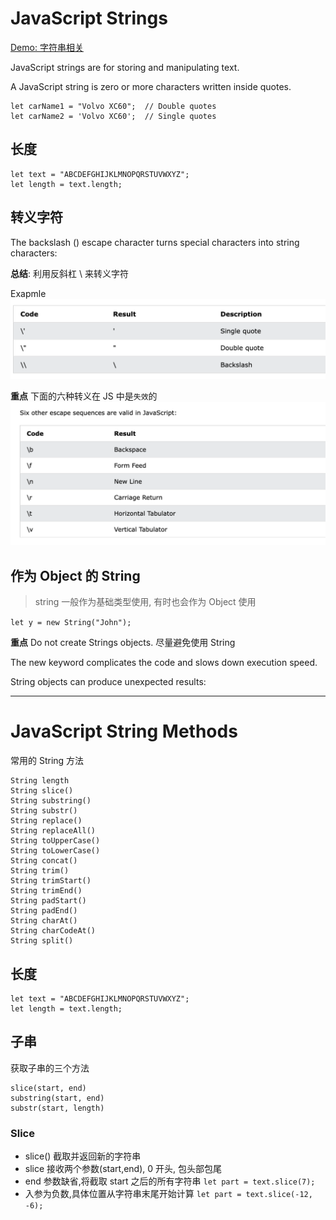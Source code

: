 # JavaScript Strings

[Demo: 字符串相关](demo/js_string_learn.html)

JavaScript strings are for storing and manipulating text.

A JavaScript string is zero or more characters written inside quotes.

```
let carName1 = "Volvo XC60";  // Double quotes
let carName2 = 'Volvo XC60';  // Single quotes
```

## 长度

```
let text = "ABCDEFGHIJKLMNOPQRSTUVWXYZ";
let length = text.length;
```

## 转义字符

The backslash (\) escape character turns special characters into string characters:

**总结**: 利用反斜杠 \ 来转义字符

Exapmle
![Alt text](img/img_backslash.png)

**重点** 下面的六种转义在 JS 中是`失效`的
![Alt text](img/img_escape_seque.png)


## 作为 Object 的 String

> string 一般作为基础类型使用, 有时也会作为 Object 使用

`let y = new String("John");`

**重点**
Do not create Strings objects. 尽量避免使用 String

The new keyword complicates the code and slows down execution speed.

String objects can produce unexpected results:

---

# JavaScript String Methods

常用的 String 方法
```
String length
String slice()
String substring()
String substr()
String replace()
String replaceAll()
String toUpperCase()
String toLowerCase()
String concat()
String trim()
String trimStart()
String trimEnd()
String padStart()
String padEnd()
String charAt()
String charCodeAt()
String split()
```

## 长度

```
let text = "ABCDEFGHIJKLMNOPQRSTUVWXYZ";
let length = text.length;
```

## 子串

获取子串的三个方法
```
slice(start, end)
substring(start, end)
substr(start, length)
```

### Slice

- slice() 截取并返回新的字符串
- slice 接收两个参数(start,end), 0 开头, 包头部包尾
- end 参数缺省,将截取 start 之后的所有字符串 `let part = text.slice(7);`
- 入参为负数,具体位置从字符串末尾开始计算 `let part = text.slice(-12, -6);`
  
